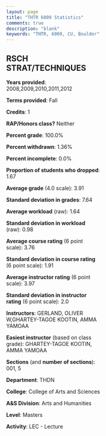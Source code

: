 ```yaml
---
layout: page
title: "THTR 6009 Statistics"
comments: true
description: "blank"
keywords: "THTR, 6009, CU, Boulder"
--- 
```

<head>
<script src="https://ajax.googleapis.com/ajax/libs/jquery/2.1.3/jquery.min.js"></script>
<script src="https://dl.dropboxusercontent.com/s/pc42nxpaw1ea4o9/highcharts.js?dl=0"></script>
<!-- <script src="../assets/js/highcharts.js"></script> -->
<style type="text/css">@font-face {
	font-family: "Bebas Neue";
	src: url(https://www.filehosting.org/file/details/544349/BebasNeue%20Regular.otf) format("opentype");
	}
	h1.Bebas { 
		font-family: "Bebas Neue", Verdana, Tahoma;
	}
</style>
</head>
<body>
	<div id="container" style="float: right; width: 45%; height: 88%; margin-left: 2.5%; margin-right: 2.5%;"></div>
	<script language="JavaScript">
		$(document).ready(function() {
		var chart = {type: 'column'};
		var title = {text: 'Grade Distribution'};
		var xAxis = {categories: ['A','B','C','D','F'],crosshair: true};
		var yAxis = {min: 0,title: {text: 'Percentage'}};
		var tooltip = {headerFormat: '<center><b><span style="font-size:20px">{point.key}</span></b></center>',
		               pointFormat: '<td style="padding:0"><b>{point.y:.1f}%</b></td>',
		               footerFormat: '</table>',shared: true,useHTML: true};
		var plotOptions = {column: {pointPadding: 0.0,borderWidth: 0}};  
		var credits = {enabled: false};var series= [{name: 'Percent',data: [94.92,5.08,0.0,0.0,0.0,]}];
		var json = {};
		json.chart = chart;
		json.title = title;
		json.tooltip = tooltip;
		json.xAxis = xAxis;
		json.yAxis = yAxis;  
		json.series = series;
		json.plotOptions = plotOptions;  
		json.credits = credits;
		$('#container').highcharts(json);
	});
	</script>
</body>
			   
## RSCH STRAT/TECHNIQUES

**Years provided**: 2008,2009,2010,2011,2012

**Terms provided**: Fall

**Credits**: 1

**RAP/Honors class?** Neither

**Percent grade**: 100.0%

**Percent withdrawn**: 1.36%

**Percent incomplete**: 0.0%

**Proportion of students who dropped**: 1.67

**Average grade** (4.0 scale): 3.91

**Standard deviation in grades**: 7.64

**Average workload** (raw): 1.64

**Standard deviation in workload** (raw): 0.98

**Average course rating** (6 point scale): 3.76

**Standard deviation in course rating** (6 point scale): 1.91

**Average instructor rating** (6 point scale): 3.97

**Standard deviation in instructor rating** (6 point scale): 2.0

**Instructors**: GERLAND, OLIVER W,GHARTEY-TAGOE KOOTIN, AMMA YAMOAA

**Easiest instructor** (based on class grade): GHARTEY-TAGOE KOOTIN, AMMA YAMOAA

**Sections** (and **number of sections**): 001, 5

**Department**: THDN

**College**: College of Arts and Sciences

**A&S Division**: Arts and Humanities

**Level**: Masters

**Activity**: LEC - Lecture
